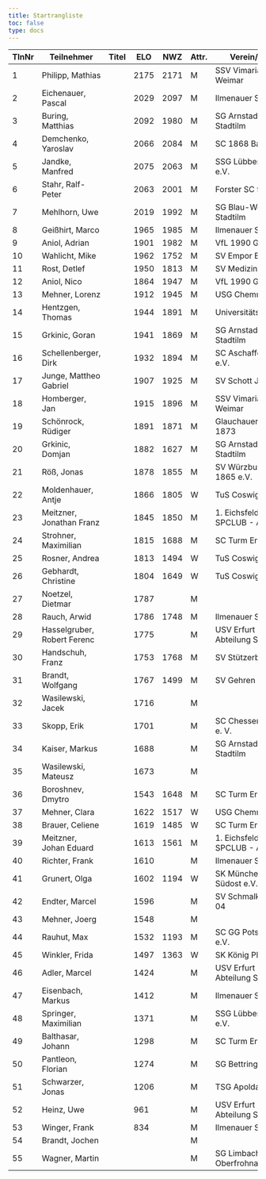 ```yaml
---
title: Startrangliste
toc: false
type: docs
---
```


| TlnNr | Teilnehmer                  | Titel | ELO  | NWZ  | Attr. | Verein/Ort                   | Land | Geburt | FideKenn. | PKZ      |
| ----- | --------------------------- | ----- | ---- | ---- | ----- | ---------------------------- | ---- | ------ | --------- | -------- |
| 1     | Philipp, Mathias            |       | 2175 | 2171 | M     | SSV Vimaria 91 Weimar        | GER  | 1999   | 12958883  | 10269201 |
| 2     | Eichenauer, Pascal          |       | 2029 | 2097 | M     | Ilmenauer SV                 | GER  | 1999   | 12991848  | 10276112 |
| 3     | Buring, Matthias            |       | 2092 | 1980 | M     | SG Arnstadt-Stadtilm         | GER  | 1981   | 4675134   | 10028474 |
| 4     | Demchenko, Yaroslav         |       | 2066 | 2084 | M     | SC 1868 Bamberg              | UKR  | 2007   | 14186667  | 10794860 |
| 5     | Jandke, Manfred             |       | 2075 | 2063 | M     | SSG Lübbenau e.V.            | GER  | 1953   | 4642074   | 10094165 |
| 6     | Stahr, Ralf-Peter           |       | 2063 | 2001 | M     | Forster SC 95                | GER  | 1958   | 4661745   | 10212741 |
| 7     | Mehlhorn, Uwe               |       | 2019 | 1992 | M     | SG Blau-Weiß Stadtilm        | GER  | 1961   | 4619552   | 10139500 |
| 8     | Geißhirt, Marco             |       | 1965 | 1985 | M     | Ilmenauer SV                 | GER  | 1990   | 4610563   | 10059257 |
| 9     | Aniol, Adrian               |       | 1901 | 1982 | M     | VfL 1990 Gera                | GER  | 2005   | 16229967  | 10406227 |
| 10    | Wahlicht, Mike              |       | 1962 | 1752 | M     | SV Empor Erfurt              | GER  | 1964   | 24677434  | 10233550 |
| 11    | Rost, Detlef                |       | 1950 | 1813 | M     | SV Medizin Erfurt            | GER  | 1962   | 4633156   | 10180917 |
| 12    | Aniol, Nico                 |       | 1864 | 1947 | M     | VfL 1990 Gera                | GER  | 2010   | 16287096  | 10695221 |
| 13    | Mehner, Lorenz              |       | 1912 | 1945 | M     | USG Chemnitz                 | GER  | 2008   | 16293096  | 10701073 |
| 14    | Hentzgen, Thomas            |       | 1944 | 1891 | M     | UniversitätsSPVER            | GER  | 1975   | 4652347   | 10080877 |
| 15    | Grkinic, Goran              |       | 1941 | 1869 | M     | SG Arnstadt-Stadtilm         | CRO  | 1964   | 14509121  | 10657157 |
| 16    | Schellenberger, Dirk        |       | 1932 | 1894 | M     | SC Aschaffenburg e.V.        | GER  | 1967   | 16284097  | 10188155 |
| 17    | Junge, Mattheo Gabriel      |       | 1907 | 1925 | M     | SV Schott Jena               | GER  | 2012   | 34605908  | 10735175 |
| 18    | Homberger, Jan              |       | 1915 | 1896 | M     | SSV Vimaria 91 Weimar        | GER  | 1997   | 12995584  | 10088771 |
| 19    | Schönrock, Rüdiger          |       | 1891 | 1871 | M     | Glauchauer SC 1873           | GER  | 1962   | 4690940   | 10197367 |
| 20    | Grkinic, Domjan             |       | 1882 | 1627 | M     | SG Arnstadt-Stadtilm         | GER  | 2001   | 356284874 | 10717889 |
| 21    | Röß, Jonas                  |       | 1878 | 1855 | M     | SV Würzburg von 1865 e.V.    | GER  | 2000   | 16288254  | 10713938 |
| 22    | Moldenhauer, Antje          |       | 1866 | 1805 | W     | TuS Coswig 1920              | GER  | 1971   | 12984884  | 10145860 |
| 23    | Meitzner, Jonathan Franz    |       | 1845 | 1850 | M     | 1. Eichsfelder SPCLUB - Abt. | GER  | 2014   | 34616110  | 10768635 |
| 24    | Strohner, Maximilian        |       | 1815 | 1688 | M     | SC Turm Erfurt               | GER  | 1993   | 34660607  | 10218260 |
| 25    | Rosner, Andrea              |       | 1813 | 1494 | W     | TuS Coswig 1920              | GER  | 1971   | 12984914  | 10180717 |
| 26    | Gebhardt, Christine         |       | 1804 | 1649 | W     | TuS Coswig 1920              | GER  | 1968   | 16205790  | 10058480 |
| 27    | Noetzel, Dietmar            |       | 1787 |      | M     |                              | GER  | 1956   | 24643467  |          |
| 28    | Rauch, Arwid                |       | 1786 | 1748 | M     | Ilmenauer SV                 | GER  | 2003   | 16215923  | 10283822 |
| 29    | Hasselgruber, Robert Ferenc |       | 1775 |      | M     | USV Erfurt Abteilung Schach  | GER  | 1999   | 34692908  | 10793145 |
| 30    | Handschuh, Franz            |       | 1753 | 1768 | M     | SV Stützerbach               | GER  | 1948   | 34602615  | 10073513 |
| 31    | Brandt, Wolfgang            |       | 1767 | 1499 | M     | SV Gehren 1911               | GER  | 1960   | 16202465  | 10257345 |
| 32    | Wasilewski, Jacek           |       | 1716 |      | M     |                              | POL  | 1981   | 41802756  |          |
| 33    | Skopp, Erik                 |       | 1701 |      | M     | SC Chessence 64 e. V.        | GER  | 1999   | 16201914  |          |
| 34    | Kaiser, Markus              |       | 1688 |      | M     | SG Arnstadt-Stadtilm         | GER  | 2009   | 34699694  | 10771939 |
| 35    | Wasilewski, Mateusz         |       | 1673 |      | M     |                              | POL  | 2013   | 21092290  |          |
| 36    | Boroshnev, Dmytro           |       | 1543 | 1648 | M     | SC Turm Erfurt               | GER  | 2014   | 34163611  | 10868643 |
| 37    | Mehner, Clara               |       | 1622 | 1517 | W     | USG Chemnitz                 | GER  | 2011   | 34612165  | 10721535 |
| 38    | Brauer, Celiene             |       | 1619 | 1485 | W     | SC Turm Erfurt               | GER  | 2009   | 34663622  | 10724741 |
| 39    | Meitzner, Johan Eduard      |       | 1613 | 1561 | M     | 1. Eichsfelder SPCLUB - Abt. | GER  | 2011   | 34623612  | 10768633 |
| 40    | Richter, Frank              |       | 1610 |      | M     | Ilmenauer SV                 | GER  | 1969   | 16279727  | 10175929 |
| 41    | Grunert, Olga               |       | 1602 | 1194 | W     | SK München Südost e.V.       | GER  | 1975   | 16249810  | 10625166 |
| 42    | Endter, Marcel              |       | 1596 |      | M     | SV Schmalkalden 04           | GER  | 2000   | 34693980  | 10827525 |
| 43    | Mehner, Joerg               |       | 1548 |      | M     |                              | GER  | 1973   | 34613331  |          |
| 44    | Rauhut, Max                 |       | 1532 | 1193 | M     | SC GG Potsdam e.V.           | GER  | 2013   | 16292545  | 10741177 |
| 45    | Winkler, Frida              |       | 1497 | 1363 | W     | SK König Plauen              | GER  | 2012   | 34622322  | 10696879 |
| 46    | Adler, Marcel               |       | 1424 |      | M     | USV Erfurt Abteilung Schach  | GER  | 1979   | 533007276 | 10804293 |
| 47    | Eisenbach, Markus           |       | 1412 |      | M     | Ilmenauer SV                 | GER  | 1984   | 34663630  | 10043553 |
| 48    | Springer, Maximilian        |       | 1371 |      | M     | SSG Lübbenau e.V.            | GER  | 2002   | 16292103  | 10433145 |
| 49    | Balthasar, Johann           |       | 1298 |      | M     | SC Turm Erfurt               | GER  | 2013   | 533015678 | 10809961 |
| 50    | Pantleon, Florian           |       | 1274 |      | M     | SG Bettringen                | GER  | 1999   | 533016836 | 10535931 |
| 51    | Schwarzer, Jonas            |       | 1206 |      | M     | TSG Apolda                   | GER  | 2006   | 34686223  | 10829349 |
| 52    | Heinz, Uwe                  |       | 961  |      | M     | USV Erfurt Abteilung Schach  | GER  | 1973   | 533015910 | 10760057 |
| 53    | Winger, Frank               |       | 834  |      | M     | Ilmenauer SV                 | GER  | 1964   | 16233069  | 10651767 |
| 54    | Brandt, Jochen              |       |      |      | M     |                              | GER  | 1959   | 12944840  |          |
| 55    | Wagner, Martin              |       |      |      | M     | SG Limbach-Oberfrohna        | GER  | 1994   | 533015740 | 10876631 |
